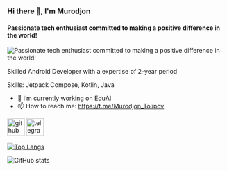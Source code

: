 ### Hi there 👋, I'm Murodjon
#### Passionate tech enthusiast committed to making a positive difference in the world!
![Passionate tech enthusiast committed to making a positive difference in the world!](https://images.unsplash.com/photo-1451187580459-43490279c0fa?q=80&w=2072&auto=format&fit=crop&ixlib=rb-4.0.3&ixid=M3wxMjA3fDB8MHxwaG90by1wYWdlfHx8fGVufDB8fHx8fA%3D%3D)

Skilled Android Developer with a expertise of 2-year period

Skills: Jetpack Compose, Kotlin, Java

- 🔭 I’m currently working on EduAI 
- 📫 How to reach me: https://t.me/Murodjon_Tolipov 


[<img src='https://cdn.jsdelivr.net/npm/simple-icons@3.0.1/icons/github.svg' alt='github' height='40'>](https://github.com/tolipovmurodjon)  [<img src='https://cdn.jsdelivr.net/npm/simple-icons@3.0.1/icons/telegram.svg' alt='telegram' height='40'>](https://t.me/Murodjon_Tolipov)  

[![Top Langs](https://github-readme-stats.vercel.app/api/top-langs/?username=tolipovmurodjon)](https://github.com/anuraghazra/github-readme-stats)

![GitHub stats](https://github-readme-stats.vercel.app/api?username=tolipovmurodjon&show_icons=true)  

